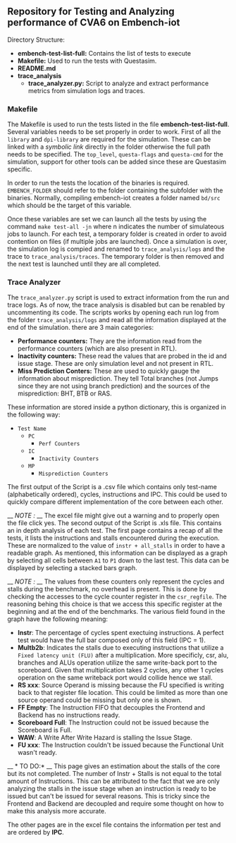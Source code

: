 ## Repository for Testing and Analyzing performance of CVA6 on Embench-iot

Directory Structure:

* __embench-test-list-full:__ Contains the list of tests to execute
* __Makefile:__ Used to run the tests with Questasim.
* __README.md__
* __trace_analysis__
  * __trace_analyzer.py:__ Script to analyze and extract performance metrics from simulation logs and traces.
  
### Makefile

The Makefile is used to run the tests listed in the file __embench-test-list-full__. Several variables needs to be set properly in order to work.
First of all the `library` and `dpi-library` are required for the simulation. These can be linked with a _symbolic link_ directly in the folder otherwise the full path needs to be specified.
The `top_level`, `questa-flags` and `questa-cmd` for the simulation, support for other tools can be added since these are Questasim specific.

In order to run the tests the location of the binaries is required. `EMBENCH_FOLDER` should refer to the folder containing the subfolder with the binaries. Normally, compiling embench-iot creates a folder named `bd/src` which should be the target of this variable.

Once these variables are set we can launch all the tests by using the command `make test-all -jn` where n indicates the number of simulateous jobs to launch.
For each test, a temporary folder is created in order to avoid contention on files (if multiple jobs are launched). Once a simulation is over, the simulation log is compied and renamed to `trace_analysis/logs` and the trace to `trace_analysis/traces`.
The temporary folder is then removed and the next test is launched until they are all completed.

### Trace Analyzer

The `trace_analyzer.py` script is used to extract information from the run and trace logs. As of now, the trace analysis is disabled but can be renabled by uncommenting its code.
The scripts works by opening each run log from the folder `trace_analysis/logs` and read all the information displayed at the end of the simulation.
there are 3 main categories:
* __Performance counters:__ They are the information read from the performance counters (which are also present in RTL).
* __Inactivity counters:__ These read the values that are probed in the id and issue stage. These are only simulation level and not present in RTL.
* __Miss Prediction Conters:__ These are used to quickly gauge the information about misprediction. They tell Total branches (not Jumps since they are not using branch prediction) and the sources of the misprediction: BHT, BTB or RAS.

These information are stored inside a python dictionary, this is organized in the following way:
* `Test Name`
  * `PC`
    * `Perf Counters`
  * `IC`
    * `Inactivity Counters`
  * `MP`
    * `Misprediction Counters`

The first output of the Script is a .csv file which contains only test-name (alphabetically ordered), cycles, instructions and IPC. This could be used to quickly compare different implementation of the core between each other.

__ *NOTE :* __ The excel file might give out a warning and to properly open the file click yes.
The second output of the Script is .xls file. This contains an in depth analysis of each test. 
The first page contains a recap of all the tests, it lists the instructions and stalls encountered during the execution. These are normalized to the value of `instr + all_stalls` in order to have a readable graph.
As mentioned, this information can be displayed as a graph by selecting all cells between `A1` to `P1` down to the last test. This data can be displayed by selecting a stacked bars graph.

__ *NOTE :* __ The values from these counters only represent the cycles and stalls during the benchmark, no overhead is present. This is done by checking the accesses to the cycle counter register in the `csr_regfile`. The reasoning behing this choice is that we access this specific register at the beginning and at the end of the benchmarks.
The various field found in the graph have the following meaning:
* __Instr__: The percentage of cycles spent exectuing instructions. A perfect test would have the full bar composed only of this field (IPC = 1).
* __Multb2b__: Indicates the stalls due to executing instructions that utilize a `Fixed latency unit (FLU)` after a multiplication. More specificly, csr, alu, branches and ALUs operation utilize the same write-back port to the scoreboard. Given that multiplication takes 2 cycles, any other 1 cycles operation on the same writeback port would collide hence we stall.
* __RS xxx__: Source Operand is missing because the FU specified is writing back to that register file location. This could be limited as more than one source operand could be missing but only one is shown.
* __FF Empty__: The Instruction FIFO that decouples the Frontend and Backend has no instructions ready.
* __Scoreboard Full__: The Instruction could not be issued because the Scoreboard is Full.
* __WAW__: A Write After Write Hazard is stalling the Issue Stage.
* __FU xxx__: The Instruction couldn't be issued because the Functional Unit wasn't ready.

__ * TO DO:* __ This page gives an estimation about the stalls of the core but its not completed. The number of Instr + Stalls is not equal to the total amount of Instructions. This can be attributed to the fact that we are only analyzing the stalls in the issue stage when an instruction is ready to be issued but can't be issued for several reasons.
This is tricky since the Frontend and Backend are decoupled and require some thought on how to make this analysis more accurate.

The other pages are in the excel file contains the information per test and are ordered by __IPC__. 
